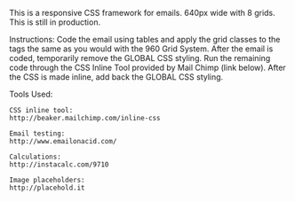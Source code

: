 This is a responsive CSS framework for emails. 640px wide with 8 grids. This is still in production.

Instructions:
	Code the email using tables and apply the grid classes to the <td> tags the same as you would with the 960 Grid System. After the email is coded, temporarily remove the GLOBAL CSS styling. Run the remaining code through the CSS Inline Tool provided by Mail Chimp (link below). After the CSS is made inline, add back the GLOBAL CSS styling.
	

Tools Used:

	CSS inline tool:
	http://beaker.mailchimp.com/inline-css

	Email testing:
	http://www.emailonacid.com/

	Calculations:
	http://instacalc.com/9710

	Image placeholders:
	http://placehold.it

